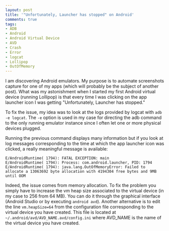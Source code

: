 ```yaml
---
layout: post
title: '"Unfortunately, Launcher has stopped" on Android'
comments: true
tags:
- ADB
- Android
- Android Virtual Device
- AVD
- Crash
- Error
- logcat
- Lollipop
- OutOfMemory
---
```


I am discovering Android emulators. My purpose is to automate screenshots capture for one of my apps (which will probably be the subject of another post). What was my astonishment when I started my first Android virtual device (running Lollipop) is that every time I was clicking on the app launcher icon I was getting "Unfortunately, Launcher has stopped."

<!--more-->

To fix the issue, my idea was to look at the logs provided by logcat with `adb -e logcat`. The `-e` option is used in my case for directing the adb command to the only running emulator instance since I often let one or more physical devices plugged.

Running the previous command displays many information but if you look at log messages corresponding to the time at which the app launcher icon was clicked, a really meaningful message is available:

```console
E/AndroidRuntime( 1794): FATAL EXCEPTION: main
E/AndroidRuntime( 1794): Process: com.android.launcher, PID: 1794
E/AndroidRuntime( 1794): java.lang.OutOfMemoryError: Failed to allocate a 13063692 byte allocation with 4194304 free bytes and 9MB until OOM
```

Indeed, the issue comes from memory allocation. To fix the problem you simply have to increase the vm heap size associated to the virtual device (in my case to 256 from 64 MB). You can do it through the graphical interface (Android Studio or by executing `android avd`). Another alternative is to edit the line `vm.heapSize=64` from the configuration file corresponding to the virtual device you have created. This file is located at `~/.android/avd/AVD_NAME.avd/config.ini` where AVD_NAME is the name of the virtual device you have created.
